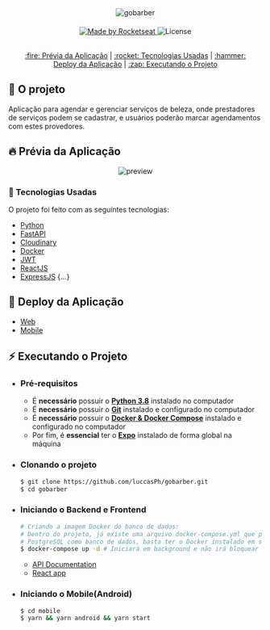<div align="center" style="margin-bottom: 20px;">
<img alt="gobarber" src="https://user-images.githubusercontent.com/32133062/113152424-809d7e00-920c-11eb-97d7-8bb9ad16446e.png" width="auto" heigth="auto"/>
</div>

<div align="center" style="margin: 20px;">
  
<p align="center">
<a href="https://rocketseat.com.br">
  <img alt="Made by Rocketseat" src="https://img.shields.io/badge/made%20by-Rocketseat-%237519C1">
</a>
 <a>
<img alt="License" src="https://img.shields.io/github/license/vitorserrano/ecoleta?color=%237519C1">
<br><br>


<p align="center" >
  <a href="#fire-prévia-da-aplicação"> :fire: Prévia da Aplicação</a> |
  <a href="#rocket-tecnologias-usadas"> :rocket: Tecnologias Usadas</a> |
  <a href="#hammer-deploy-da-aplicação"> :hammer: Deploy da Aplicação</a> |
  <a href="#zap-executando-o-projeto"> :zap: Executando o Projeto </a> 
</p>

</div>

## :barber: O projeto

Aplicação para agendar e gerenciar serviços de beleza, onde prestadores de serviços podem se cadastrar,
e usuários poderão marcar agendamentos com estes provedores.

## :fire: Prévia da Aplicação

<p align="center"> 
  <img src="https://media.giphy.com/media/Lm6bmg75wR7Llcf9JG/giphy.gif" alt="preview"/>
</p>

### :rocket: Tecnologias Usadas

O projeto foi feito com as seguintes tecnologias:

- [Python](https://www.python.org/)
- [FastAPI](https://fastapi.tiangolo.com/)
- [Cloudinary](https://cloudinary.com/)
- [Docker](https://www.docker.com/)
- [JWT](https://jwt.io/)
- [ReactJS](https://pt-br.reactjs.org/)
- [ExpressJS](https://expressjs.com/)
{...}

## :hammer: Deploy da Aplicação
- [Web](https://lucas-gobarber.vercel.app/)
- [Mobile](https://expo.io/@luccasph/projects/gobarber)

## :zap: Executando o Projeto
- ### **Pré-requisitos**

  - É **necessário** possuir o **[Python 3.8](https://www.python.org/)** instalado no computador
  - É **necessário** possuir o **[Git](https://git-scm.com/)** instalado e configurado no computador
  - É **necessário** possuir o **[Docker & Docker Compose](https://www.docker.com/)** instalado e configurado no computador
  - Por fim, é **essencial** ter o **[Expo](https://expo.io/)** instalado de forma global na máquina
  
- ### **Clonando o projeto**
  ```sh
  $ git clone https://github.com/luccasPh/gobarber.git
  $ cd gobarber
  ```
- ### **Iniciando o Backend e Frontend**
  ```sh
  # Criando a imagem Docker do banco de dados:
  # Dentro do projeto, já existe uma arquivo docker-compose.yml que possui o
  # PostgreSQL como banco de dados, basta ter o Docker instalado em sua máquina.
  $ docker-compose up -d # Iniciará em background e não irá bloquear o shell
  ```
  - [API Documentation](http://localhost:8000/docs)
  - [React app](http://localhost:3000)

- ### **Iniciando o Mobile(Android)**
  ```sh
  $ cd mobile
  $ yarn && yarn android && yarn start
  ```
